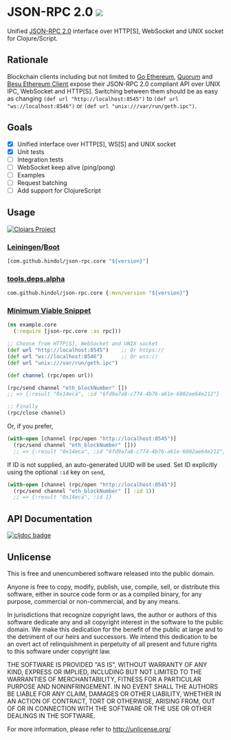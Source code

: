 # JSON-RPC 2.0 ![](https://github.com/Hindol/json-rpc/workflows/Clojure%20CI/badge.svg)

Unified [JSON-RPC 2.0](https://www.jsonrpc.org/specification) interface over HTTP\[S\], WebSocket and UNIX socket for Clojure/Script.

## Rationale

Blockchain clients including but not limited to [Go Ethereum](https://github.com/ethereum/go-ethereum), [Quorum](https://github.com/jpmorganchase/quorum) and [Besu Ethereum Client](https://github.com/hyperledger/besu/) expose their JSON-RPC 2.0 compliant API over UNIX IPC, WebSocket and HTTP\[S\]. Switching between them should be as easy as changing `(def url "http://localhost:8545")` to `(def url "ws://localhost:8546")` or `(def url "unix:///var/run/geth.ipc")`.

## Goals

- [x] Unified interface over HTTP\[S\], WS\[S\] and UNIX socket
- [x] Unit tests
- [ ] Integration tests
- [ ] WebSocket keep alive (ping/pong)
- [ ] Examples
- [ ] Request batching
- [ ] Add support for ClojureScript

## Usage

[![Clojars Project](https://img.shields.io/clojars/v/com.github.hindol/json-rpc.core.svg)](https://clojars.org/com.github.hindol/json-rpc.core)

### [Leiningen](https://leiningen.org/)/[Boot](https://boot-clj.com/)

```clojure
[com.github.hindol/json-rpc.core "${version}"]
```

### [tools.deps.alpha](https://clojure.org/guides/deps_and_cli)

```clojure
com.github.hindol/json-rpc.core {:mvn/version "${version}"}
```

### [Minimum Viable Snippet](http://blog.fogus.me/2012/08/23/minimum-viable-snippet/)

```clojure
(ns example.core
  (:require [json-rpc.core :as rpc]))

;; Choose from HTTP[S], WebSocket and UNIX socket
(def url "http://localhost:8545")    ;; Or https://
(def url "ws://localhost:8546")      ;; Or wss://
(def url "unix:///var/run/geth.ipc")

(def channel (rpc/open url))

(rpc/send channel "eth_blockNumber" [])
;; => {:result "0x14eca", :id "6fd9a7a8-c774-4b76-a61e-6802ae64e212"}

;; Finally
(rpc/close channel)
```

Or, if you prefer,

```clojure
(with-open [channel (rpc/open "http://localhost:8545")]
  (rpc/send channel "eth_blockNumber" []))
  ;; => {:result "0x14eca", :id "6fd9a7a8-c774-4b76-a61e-6802ae64e212"}
```

If ID is not supplied, an auto-generated UUID will be used. Set ID explicitly using the optional `:id` key on `send`,

```clojure
(with-open [channel (rpc/open "http://localhost:8545")]
  (rpc/send channel "eth_blockNumber" [] :id 1))
  ;; => {:result "0x14eca", :id 1}
```

## API Documentation

[![cljdoc badge](https://cljdoc.org/badge/com.github.hindol/json-rpc.core)](https://cljdoc.org/d/com.github.hindol/json-rpc.core/CURRENT)

## Unlicense

This is free and unencumbered software released into the public domain.

Anyone is free to copy, modify, publish, use, compile, sell, or
distribute this software, either in source code form or as a compiled
binary, for any purpose, commercial or non-commercial, and by any
means.

In jurisdictions that recognize copyright laws, the author or authors
of this software dedicate any and all copyright interest in the
software to the public domain. We make this dedication for the benefit
of the public at large and to the detriment of our heirs and
successors. We intend this dedication to be an overt act of
relinquishment in perpetuity of all present and future rights to this
software under copyright law.

THE SOFTWARE IS PROVIDED "AS IS", WITHOUT WARRANTY OF ANY KIND,
EXPRESS OR IMPLIED, INCLUDING BUT NOT LIMITED TO THE WARRANTIES OF
MERCHANTABILITY, FITNESS FOR A PARTICULAR PURPOSE AND NONINFRINGEMENT.
IN NO EVENT SHALL THE AUTHORS BE LIABLE FOR ANY CLAIM, DAMAGES OR
OTHER LIABILITY, WHETHER IN AN ACTION OF CONTRACT, TORT OR OTHERWISE,
ARISING FROM, OUT OF OR IN CONNECTION WITH THE SOFTWARE OR THE USE OR
OTHER DEALINGS IN THE SOFTWARE.

For more information, please refer to <http://unlicense.org/>
